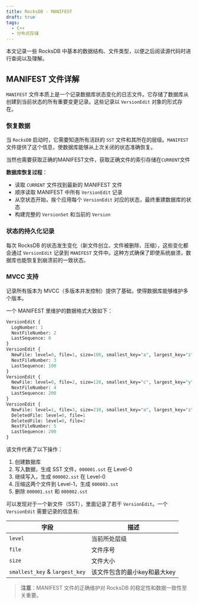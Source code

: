 ```yaml
---
title: RocksDB - MANIFEST
draft: true
tags:
  - C++
  - 分布式存储
---
```


本文记录一些 RocksDB 中基本的数据结构、文件类型，以便之后阅读源代码时进行查阅以及理解。

## MANIFEST 文件详解

`MANIFEST` 文件本质上是一个记录数据库状态变化的日志文件。它存储了数据库从创建到当前状态的所有重要变更记录。这些记录以 `VersionEdit` 对象的形式存在。

### 恢复数据

当 `RocksDB` 启动时，它需要知道所有活跃的 `SST` 文件和其所在的层级。`MANIFEST` 文件提供了这个信息，使数据库能够从上次关闭的状态准确恢复。

当然也需要获取正确的MANIFEST文件，获取正确文件的索引存储在`CURRENT`文件

**数据库恢复过程**：
- 读取 `CURRENT` 文件找到最新的 MANIFEST 文件
- 顺序读取 MANIFEST 中所有 `VersionEdit` 记录
- 从空状态开始，挨个应用每个 `VersionEdit` 对应的状态，最终重建数据库的状态
- 构建完整的 `VersionSet` 和当前的 `Version`

### 状态的持久化记录

每次 RocksDB 的状态发生变化（新文件创立、文件被删除、压缩），这些变化都会通过 `VersionEdit` 记录到 `MANIFEST` 文件中。这种方式确保了即使系统崩溃，数据库也能恢复到崩溃前的一致状态。

### MVCC 支持

记录所有版本为 MVCC（多版本并发控制）提供了基础，使得数据库能够维护多个版本。

一个 MANIFEST 里维护的数据格式大致如下：

```protobuf
VersionEdit {
  LogNumber: 1
  NextFileNumber: 2
  LastSequence: 0
}
VersionEdit {
  NewFile: level=0, file=1, size=100, smallest_key="a", largest_key="z"
  NextFileNumber: 3
  LastSequence: 100
}
VersionEdit {
  NewFile: level=0, file=2, size=120, smallest_key="c", largest_key="y"
  NextFileNumber: 4
  LastSequence: 200
}
VersionEdit {
  NewFile: level=1, file=3, size=210, smallest_key="a", largest_key="z"
  DeletedFile: level=0, file=1
  DeletedFile: level=0, file=2
  NextFileNumber: 5
  LastSequence: 200
}
```

该文件代表了以下操作：
1. 创建数据库
2. 写入数据，生成 SST 文件，`000001.sst` 在 Level-0
3. 继续写入，生成 `000002.sst` 在 Level-0
4. 压缩这两个文件到 Level-1，生成 `000003.sst`
5. 删除 `000001.sst` 和 `000002.sst`

可以发现对于一个新文件（SST），里面记录了若干 `VersionEdit`。一个 `VersionEdit` 需要记录的信息有:

| 字段 | 描述 |
|------|------|
| `level` | 当前所处层级 |
| `file` | 文件序号 |
| `size` | 文件大小 |
| `smallest_key` & `largest_key` | 该文件包含的最小key和最大key |

> **注意**：MANIFEST 文件的正确维护对 RocksDB 的稳定性和数据一致性至关重要。